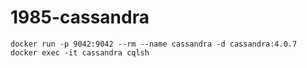 # 1985-cassandra

```
docker run -p 9042:9042 --rm --name cassandra -d cassandra:4.0.7
docker exec -it cassandra cqlsh
```